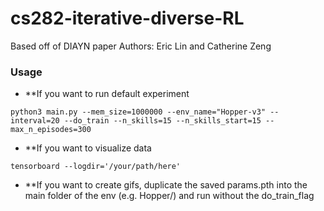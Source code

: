 # cs282-iterative-diverse-RL

Based off of DIAYN paper
Authors: Eric Lin and Catherine Zeng

### Usage
- **If you want to run default experiment
```shell
python3 main.py --mem_size=1000000 --env_name="Hopper-v3" --interval=20 --do_train --n_skills=15 --n_skills_start=15 --max_n_episodes=300
```
- **If you want to visualize data
```shell
tensorboard --logdir='/your/path/here'
```
- **If you want to create gifs, duplicate the saved params.pth into the main folder of the env (e.g. Hopper/) and run without the do_train_flag

